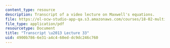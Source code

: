 ```yaml
---
content_type: resource
description: Transcript of a video lecture on Maxwell's equations.
file: https://ol-ocw-studio-app-qa.s3.amazonaws.com/courses/18-02-multivariable-calculus-fall-2007/4900b7866e31a4c460eddc9dc246c760_18_022007L33.pdf
file_type: application/pdf
resourcetype: Document
title: "Transcript \u2013 Lecture 33"
uid: 4900b786-6e31-a4c4-60ed-dc9dc246c760
---
```

